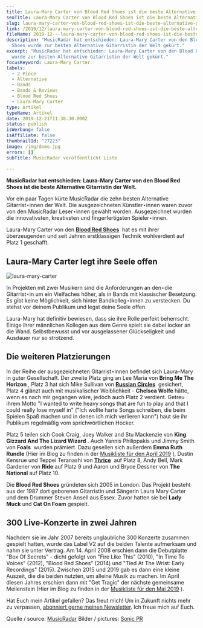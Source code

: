 ```yaml
---
title: Laura-Mary Carter von Blood Red Shoes ist die beste Alternative Gitarristin
seoTitle: Laura-Mary Carter von Blood Red Shoes ist die beste Alternative Gitarristin
slug: laura-mary-carter-von-blood-red-shoes-ist-die-beste-alternative-gitarristin
link: /2019/12/laura-mary-carter-von-blood-red-shoes-ist-die-beste-alternative-gitarristin/
fileName: 2019-12---laura-mary-carter-von-blood-red-shoes-ist-die-beste-alternative-gitarristin.md
description: "MusicRadar hat entschieden: Laura-Mary Carter von den Blood Red
  Shoes wurde zur besten Alternative Gitarristin der Welt gekürt."
excerpt: "MusicRadar hat entschieden: Laura-Mary Carter von den Blood Red Shoes
  wurde zur besten Alternative Gitarristin der Welt gekürt."
focusKeyword: Laura-Mary Carter
labels:
  - 2-Piece
  - Alternative
  - Bands
  - Bands & Reviews
  - Blood Red Shoes
  - Laura-Mary Carter
type: Artikel
typeName: Artikel
date: 2019-12-21T11:38:30.000Z
status: publish
isWerbung: false
isAffiliate: false
thumbnailId: "27223"
image: /img/demo.jpg
errors: []
subTitle: MusicRadar veröffentlicht Liste
  
---
```


**MusicRadar hat entschieden: Laura-Mary Carter von den Blood Red Shoes ist die
beste Alternative Gitarristin der Welt.**

Vor ein paar Tagen kürte MusicRadar die zehn besten Alternative Gitarrist⋆innen
der Welt. Die ausgezeichneten Künstler⋆innen waren zuvor von den MusicRadar
Leser⋆innen gewählt worden. Ausgezeichnet wurden die innovativsten, kreativsten
und fingerfertigsten Spieler⋆innen.

Laura-Mary Carter von den
[**Blood Red Shoes**](/2012/12/blood-red-shoes-stellen-neue-ep-vor/)  hat es mit
ihrer überzeugenden und seit Jahren erstklassigen Technik wohlverdient auf Platz
1 geschafft.

## Laura-Mary Carter legt ihre Seele offen

![laura-mary-carter](http://cardamonchai.com/wp-content/uploads/2019/12/Design-ohne-Titel-13-400x300.png "Blood Red Shoes. Bild / Picture: Sonic PR")

In Projekten mit zwei Musikern sind die Anforderungen an den⋆die Gitarrist⋆in um
ein Vielfaches höher, als in Bands mit klassischer Besetzung. Es gibt keine
Möglichkeit, sich hinter Bandkolleg⋆innen zu verstecken. Du stehst vor deinem
Publikum und legst deine Seele offen.

Laura-Mary hat definitiv bewiesen, dass sie ihre Rolle perfekt beherrscht.
Einige ihrer männlichen Kollegen aus dem Genre spielt sie dabei locker an die
Wand. Selbstbewusst und vor ausgelassener Glückseligkeit und Ausdauer nur so
strotzend.

## Die weiteren Platzierungen

In der Reihe der ausgezeichneten Gitarrist⋆innen befindet sich Laura-Mary in
guter Gesellschaft. Der zweite Platz ging an Lee Maria von **Bring Me The
Horizon** , Platz 3 hat sich Mike Sullivan von
[**Russian Circles**](/2017/02/russian-circles-knust-hamburg-2017/)  gesichert,
Platz 4 glänzt auch mit musikalischer Weiblichkeit - **Chelsea Wolfe** hätte,
wenn es nach mir gegangen wäre, jedoch auch Platz 2 verdient. Getreu ihrem Motto
"I wanted to write heavy songs that are fun to play and that I could really lose
myself in" ("Ich wollte harte Songs schreiben, die beim Spielen Spaß machen und
in denen ich mich verlieren kann") haut sie ihr Publikum regelmäßig vom
sprichwörtlichen Hocker.

Platz 5 teilen sich Cook Craig, Joey Walker and Stu Mackenzie von **King Gizzard
And The Lizard Wizard** . Auch Yannis Philippakis und Jimmy Smith von **Foals**
 wurden prämiert. Dazu gesellen sich außerdem **Emma Ruth Rundle** (Hier im Blog
zu finden in der
[Musikliste für den April 2019](/2019/03/10-songs-fuer-den-april/) ), Dustin
Kensrue und Teppei Teranashi von
[**Thrice**](/2019/11/refused-thrice-petrol-girls-live-grosse-freiheit-36/)  auf
Platz 8, Andy Bell, Mark Gardener von **Ride** auf Platz 9 und Aaron und Bryce
Dessner von **The National** auf Platz 10.

Die **Blood Red Shoes** gründeten sich 2005 in London. Das Projekt besteht aus
der 1987 dort geborenen Gitarristin und Sängerin Laura Mary Carter und dem
Drummer Steven Ansell aus Essex. Zuvor hatten sie bei **Lady Muck** und **Cat On
Foam** gespielt.

## 300 Live-Konzerte in zwei Jahren

Nachdem sie im Jahr 2007 bereits unglaubliche 300 Konzerte zusammen gespielt
hatten, wurde das Label V2 auf die beiden Talente aufmerksam und nahm sie unter
Vertrag. Am 14. April 2008 erschien dann die Debutplatte "Box Of Secrets" -
dicht gefolgt von "Fire Like This" (2010), "In Time To Voices" (2012), "Blood
Red Shoes" (2014) und "Tied At The Wrist: Early Recordings" (2015). Zwischen
2015 und 2019 gab es dann eine kleine Auszeit, die die beiden nutzten, um
alleine Musik zu machen. Im April diesen Jahres erschien dann mit "Get Tragic"
der nächste gemeinsame Meilenstein (Hier im Blog zu finden in der
[Musikliste für den Mai 2019](/2019/04/12-songs-fuer-den-mai/) ).

Hat Euch mein Artikel gefallen? Das freut mich! Um in Zukunft nichts mehr zu
verpassen, [abonniert gerne meinen Newsletter](#newsletter). Ich freue mich auf
Euch.

Quelle / source:
[MusicRadar](https://www.musicradar.com/news/the-10-best-alternative-guitarists-in-the-world-today?utm_content=buffere69bc&utm_medium=social&utm_source=facebook&utm_campaign=buffer-musicradarfb)
Bilder / pictures: [Sonic PR](http://sonicpr.co.uk/artists/blood-red-shoes/)

  